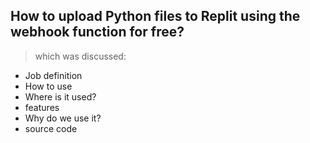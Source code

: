 How to upload Python files to Replit using the webhook function for free?
-----------------
> which was discussed:
- Job definition
- How to use
- Where is it used?
- features
- Why do we use it?
- source code

